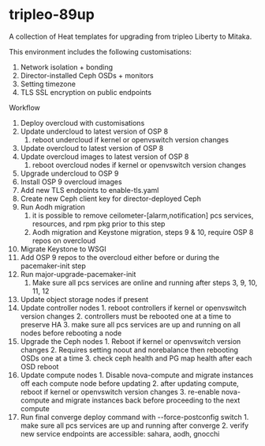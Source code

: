 # tripleo-89up

A collection of Heat templates for upgrading from tripleo Liberty to Mitaka.

This environment includes the following customisations:

 1. Network isolation + bonding
 2. Director-installed Ceph OSDs + monitors
 3. Setting timezone
 4. TLS SSL encryption on public endpoints

Workflow

 1. Deploy overcloud with customisations
 2. Update undercloud to latest version of OSP 8
    1. reboot undercloud if kernel or openvswitch version changes
 3. Update overcloud to latest version of OSP 8
 4. Update overcloud images to latest version of OSP 8
    1. reboot overcloud nodes if kernel or openvswitch version changes
 5. Upgrade undercloud to OSP 9
 6. Install OSP 9 overcloud images
 7. Add new TLS endpoints to enable-tls.yaml
 8. Create new Ceph client key for director-deployed Ceph
 9. Run Aodh migration
    1. it is possible to remove ceilometer-[alarm,notification] pcs services, resources, and rpm pkg prior to this step
    2. Aodh migration and Keystone migration, steps 9 & 10, require OSP 8 repos on overcloud
 1. Migrate Keystone to WSGI
 2. Add OSP 9 repos to the overcloud either before or during the pacemaker-init step
 3. Run major-upgrade-pacemaker-init
    1. Make sure all pcs services are online and running after steps 3, 9, 10, 11, 12
 13. Update object storage nodes if present
 14. Update controller nodes
    1. reboot controllers if kernel or openvswitch version changes
    2. controllers must be rebooted one at a time to preserve HA
    3. make sure all pcs services are up and running on all nodes before rebooting a node
 15. Upgrade the Ceph nodes
    1. Reboot if kernel or openvswitch version changes
    2. Requires setting noout and norebalance then rebooting OSDs one at a time
    3. check ceph health and PG map health after each OSD reboot
 16. Update compute nodes
    1. Disable nova-compute and migrate instances off each compute node before updating
    2. after updating compute, reboot if kernel or openvswitch version changes
    3. re-enable nova-compute and migrate instances back before proceeding to the next compute
 17. Run final converge deploy command with --force-postconfig switch
    1. make sure all pcs services are up and running after converge
    2. verify new service endpoints are accessible: sahara, aodh, gnocchi
